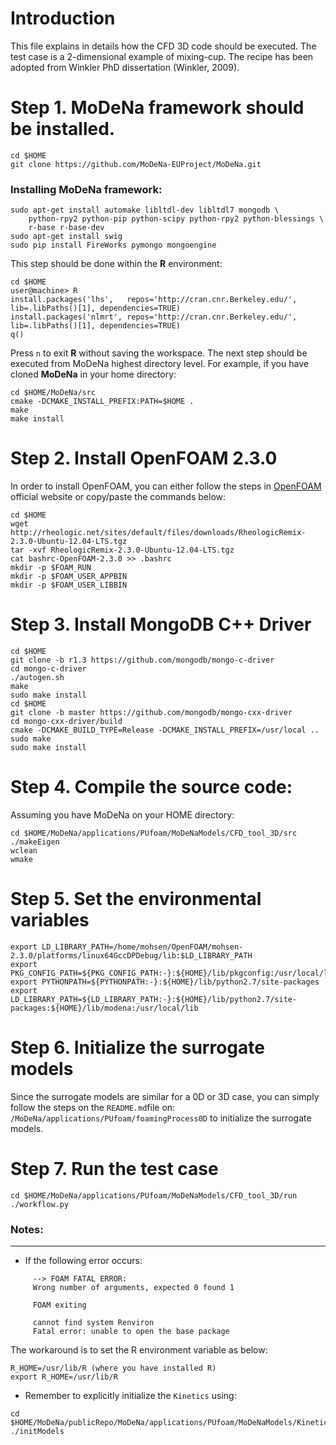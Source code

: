 # Introduction
This file explains in details how the CFD 3D code should be executed. The test case is a 2-dimensional example of mixing-cup. The recipe has been adopted from Winkler PhD dissertation (Winkler, 2009).  

# Step 1. MoDeNa framework should be installed.
```
cd $HOME
git clone https://github.com/MoDeNa-EUProject/MoDeNa.git
```

### Installing MoDeNa framework:
```
sudo apt-get install automake libltdl-dev libltdl7 mongodb \
    python-rpy2 python-pip python-scipy python-rpy2 python-blessings \
    r-base r-base-dev
sudo apt-get install swig
sudo pip install FireWorks pymongo mongoengine
```
This step should be done within the **R** environment: 
```
cd $HOME
user@machine> R
install.packages('lhs',   repos='http://cran.cnr.Berkeley.edu/', lib=.libPaths()[1], dependencies=TRUE)
install.packages('nlmrt', repos='http://cran.cnr.Berkeley.edu/', lib=.libPaths()[1], dependencies=TRUE)
q()
```
Press `n` to exit **R** without saving the workspace. The next step should be executed from MoDeNa highest directory level. For example, if you have cloned **MoDeNa** in your home directory: 
```
cd $HOME/MoDeNa/src
cmake -DCMAKE_INSTALL_PREFIX:PATH=$HOME .
make
make install
```
# Step 2. Install OpenFOAM 2.3.0
In order to install OpenFOAM, you can either follow the steps in [OpenFOAM](http://openfoam.org/archive/2.3.0/download/ubuntu.php) official website or copy/paste the commands below: 
```
cd $HOME
wget http://rheologic.net/sites/default/files/downloads/RheologicRemix-2.3.0-Ubuntu-12.04-LTS.tgz
tar -xvf RheologicRemix-2.3.0-Ubuntu-12.04-LTS.tgz
cat bashrc-OpenFOAM-2.3.0 >> .bashrc 
mkdir -p $FOAM_RUN 
mkdir -p $FOAM_USER_APPBIN
mkdir -p $FOAM_USER_LIBBIN
```
# Step 3. Install MongoDB C++ Driver
```
cd $HOME
git clone -b r1.3 https://github.com/mongodb/mongo-c-driver
cd mongo-c-driver
./autogen.sh
make 
sudo make install
cd $HOME
git clone -b master https://github.com/mongodb/mongo-cxx-driver
cd mongo-cxx-driver/build
cmake -DCMAKE_BUILD_TYPE=Release -DCMAKE_INSTALL_PREFIX=/usr/local ..
sudo make
sudo make install
```
# Step 4. Compile the source code:
Assuming you have MoDeNa on your HOME directory:
```
cd $HOME/MoDeNa/applications/PUfoam/MoDeNaModels/CFD_tool_3D/src
./makeEigen
wclean
wmake
```
# Step 5. Set the environmental variables
```
export LD_LIBRARY_PATH=/home/mohsen/OpenFOAM/mohsen-2.3.0/platforms/linux64GccDPDebug/lib:$LD_LIBRARY_PATH
export PKG_CONFIG_PATH=${PKG_CONFIG_PATH:-}:${HOME}/lib/pkgconfig:/usr/local/lib/pkgconfig
export PYTHONPATH=${PYTHONPATH:-}:${HOME}/lib/python2.7/site-packages
export LD_LIBRARY_PATH=${LD_LIBRARY_PATH:-}:${HOME}/lib/python2.7/site-packages:${HOME}/lib/modena:/usr/local/lib
```
# Step 6. Initialize the surrogate models
Since the surrogate models are similar for a 0D or 3D case, you can simply follow the steps on the `README.md`file on: `/MoDeNa/applications/PUfoam/foamingProcess0D`
to initialize the surrogate models.

# Step 7. Run the test case
```
cd $HOME/MoDeNa/applications/PUfoam/MoDeNaModels/CFD_tool_3D/run
./workflow.py
```
### Notes:
-------
* If the following error occurs:
```
     --> FOAM FATAL ERROR: 
     Wrong number of arguments, expected 0 found 1

     FOAM exiting

     cannot find system Renviron
     Fatal error: unable to open the base package
```
The workaround is to set the R environment variable as below:
```
R_HOME=/usr/lib/R (where you have installed R)
export R_HOME=/usr/lib/R
```
* Remember to explicitly initialize the `Kinetics` using:
```
cd $HOME/MoDeNa/publicRepo/MoDeNa/applications/PUfoam/MoDeNaModels/Kinetics
./initModels
```
